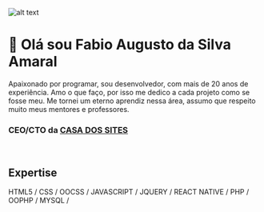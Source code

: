 ![alt text](https://www.casadossites.com.br/imagens_markedown/header.fabio.jpg "Fabio Augusto")

# 🖖 Olá sou Fabio Augusto da Silva Amaral
Apaixonado por programar, sou desenvolvedor, com mais de 20 anos de experiência. Amo o que faço, por isso me dedico a cada projeto como se fosse meu. Me tornei um eterno aprendiz nessa área, assumo que respeito muito meus mentores e professores.
<br>

### CEO/CTO da [CASA DOS SITES](https://www.casadossites.com)

<br>

## Expertise
HTML5 / CSS / OOCSS / JAVASCRIPT / JQUERY / REACT NATIVE / PHP / OOPHP / MYSQL /  
